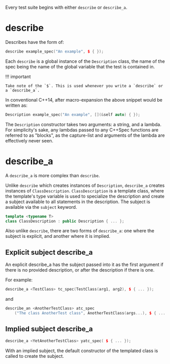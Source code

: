 Every test suite begins with either `describe` or `describe_a`.

# describe

Describes have the form of:

```cpp
describe example_spec("An example", $ { });
```

Each `describe` is a global instance of the `Description` class, the name of the spec being the name of the global variable that the test is contained in.

!!! important

    Take note of the `$`. This is used whenever you write a `describe` or a `describe_a`.


In conventional C++14, after macro-expansion the above snippet would be written as:

```cpp
Description example_spec("An example", [](&self auto) { });
```

The `Description` constructor takes two arguments: a string, and a lambda. For simplicity's sake, any lambdas passed to any C++Spec functions are referred to as "blocks", as the capture-list and arguments of the lambda are effectively never seen.

# describe_a

A `describe_a` is more complex than `describe`.

Unlike `describe` which creates instances of `Description`, `describe_a` creates instances of `ClassDescription`. `ClassDescription` is a template class, where the template's type variable is used to specialize the description and create a subject available to all statements in the description. The subject is available via the `subject` keyword.

```cpp
template <typename T>
class ClassDescription : public Description { ... };
```

Also unlike `describe`, there are two forms of `describe_a`: one where the subject is explicit, and another where it is implied.

## Explicit subject describe_a

An explicit describe_a has the subject passed into it as the first argument if there is no provided description, or after the description if there is one.

For example:

```cpp
describe_a <TestClass> tc_spec(TestClass(arg1, arg2), $ { ... });
```

and

```cpp
describe_an <AnotherTestClass> atc_spec
    ("The class AnotherTest class", AnotherTestClass(args...), $ { ... });
```

## Implied subject describe_a

```cpp
describe_a <YetAnotherTestClass> yatc_spec( $ { ... });
```

With an implied subject, the default constructor of the templated class is called to create the subject.
